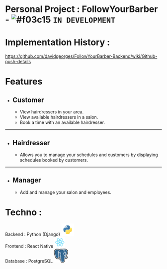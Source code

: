 # Personal Project : FollowYourBarber - ![#f03c15](https://via.placeholder.com/15/f03c15/f03c15.png) `IN DEVELOPMENT`

# Implementation History : 
https://github.com/davidgeorges/FollowYourBarber-Backend/wiki/Github-push-details

# Features

* ## Customer
    * View hairdressers in your area.
    * View available hairdressers in a salon.
    * Book a time with an available hairdresser.
***

* ## Hairdresser 
    * Allows you to manage your schedules and customers by displaying schedules booked by customers.
***

* ## Manager 
    * Add and manage your salon and employees.


# Techno :

Backend : Python (Django) <code><img height="40" alt="react" src="https://raw.githubusercontent.com/github/explore/80688e429a7d4ef2fca1e82350fe8e3517d3494d/topics/python/python.png"></code>
<br>
Frontend : React Native <code><img height="35" alt="react" src="https://raw.githubusercontent.com/github/explore/80688e429a7d4ef2fca1e82350fe8e3517d3494d/topics/react-native/react-native.png"></code>
<br>
Database : PostgreSQL <code><img height="45" alt="react" src="https://raw.githubusercontent.com/github/explore/80688e429a7d4ef2fca1e82350fe8e3517d3494d/topics/postgresql/postgresql.png"></code>